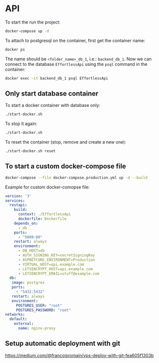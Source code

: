 # API

To start the run the project:

```bash
docker-compose up -d
```

To attach to postgresql on the container, first get the container name:

```bash
docker ps
```

The name should be `<folder_name>_db_1`, i.e.: `backend_db_1`. Now we can connect to the database `EffortlessApi` using the `psql` command in the container:

```bash
docker exec -it backend_db_1 psql EffortlessApi
```

## Only start database container

To start a docker container with database only:

```bash
./start-docker.sh
```

To stop it again:

```bash
./start-docker.sh
```

To reset the container (stop, remove and create a new one):

```bash
./start-docker.sh reset
```

## To start a custom docker-compose file

```bash
docker-compose --file docker-compose.production.yml up -d --build
```

Example for custom docker-comopse file:

```yaml
version: '3'
services:
  restapi:
    build:
      context: ./EffortlessApi
      dockerfile: Dockerfile
    depends_on:
      - db
    ports:
      - "5000:80"
    restart: always
    environment:
      - DB_HOST=db
      - AUTH_SIGNING_KEY=secretSigningKey
      - ASPNETCORE_ENVIRONMENT=Production
      - VIRTUAL_HOST=api.example.com
      - LETSENCRYPT_HOST=api.example.com
      - LETSENCRYPT_EMAIL=stuff@example.com
  db:
   image: postgres
   ports:
     - "5432:5432"
   restart: always
   environment:
     POSTGRES_USER: "root"
     POSTGRES_PASSWORD: "root"
networks:
  default:
    external:
      name: nginx-proxy
```

## Setup automatic deployment with git

<https://medium.com/@francoisromain/vps-deploy-with-git-fea605f1303b>
